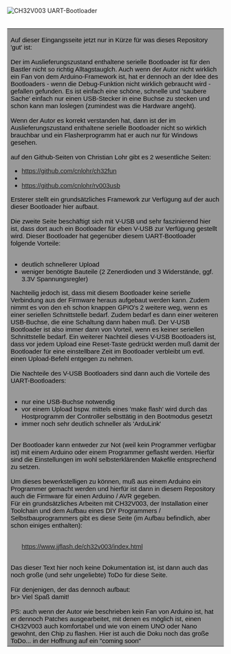 ![CH32V003 UART-Bootloader](https://github.com/jjflash65/ch32v003_uart_bootloader/blob/main/picture/ch32v003_nano_bootloader.gif)
<br><br>
<table border="0" width="99%">
  <tbody>
    <tr>
      <td bgcolor="#999999"><font color="#000000" face="Arial" style="font-size: 15px;">

Auf dieser Eingangsseite jetzt nur in Kürze für was dieses Repository 'gut' ist:
<br><br>
Der im Auslieferungszustand enthaltene serielle Bootloader ist für den Bastler nicht so richtig
Alltagstauglch. Auch wenn der Autor nicht wirklich ein Fan von dem Arduino-Framework ist, hat
er dennoch an der Idee des Bootloaders - wenn die Debug-Funktion nicht wirklich gebraucht wird -
gefallen gefunden. Es ist einfach eine schöne, schnelle und 'saubere Sache' einfach nur einen
USB-Stecker in eine Buchse zu stecken und schon kann man loslegen (zumindest was die Hardware
angeht).
<br><br>
Wenn der Autor es korrekt verstanden hat, dann ist der im Auslieferungszustand enthaltene
serielle Bootloader nicht so wirklich brauchbar und ein Flasherprogramm hat er auch nur für
Windows gesehen.
<br><br> auf den Github-Seiten von Christian Lohr gibt es 2 wesentliche Seiten:
<ul>
  <li><a href="https://github.com/cnlohr/ch32fun">https://github.com/cnlohr/ch32fun</a><li>
  <li><a href="https://github.com/cnlohr/rv003usb">https://github.com/cnlohr/rv003usb<br></a></li>
</ul>
Ersterer stellt ein grundsätzliches Framework zur Verfügung auf der auch dieser Bootloader hier
aufbaut.
<br><br>
Die zweite Seite beschäftigt sich mit V-USB und sehr faszinierend hier ist, dass dort auch
ein Bootloader für eben V-USB zur Verfügung gestellt wird. Dieser Bootloader hat gegenüber
diesem UART-Bootloader folgende Vorteile:
<br><br>
<ul>
  <li>deutlich schnellerer Upload</li>
  <li>weniger benötigte Bauteile (2 Zenerdioden und 3 Widerstände, ggf. 3.3V Spannungsregler)
</ul>
Nachteilig jedoch ist, dass mit diesem Bootloader keine serielle Verbindung aus der Firmware
heraus aufgebaut werden kann. Zudem nimmt es von den eh schon knappen GPIO's 2 weitere weg,
wenn es einer seriellen Schnittstelle bedarf. Zudem bedarf es dann einer weiteren USB-Buchse,
die eine Schaltung dann haben muß. Der V-USB Bootloader ist also immer dann von
Vorteil, wenn es keiner seriellen Schnittstelle bedarf. Ein weiterer Nachteil dieses V-USB
Bootloaders ist, dass vor jedem Upload eine Reset-Taste gedrückt werden muß damit der Bootloader
für eine einstellbare Zeit im Bootloader verbleibt um evtl. einen Upload-Befehl entgegen zu
nehmen.
<br><br>
Die Nachteile des V-USB Bootloaders sind dann auch die Vorteile des UART-Bootloaders:
<br><br>
<ul>
  <li>nur eine USB-Buchse notwendig</li>
  <li>vor einem Upload bspw. mittels eines 'make flash' wird durch das Hostprogramm der Controller
      selbsttätig in den Bootmodus gesetzt</li>
  <li>immer noch sehr deutlich schneller als 'ArduLink'</li>    
</ul>
<br>
Der Bootloader kann entweder zur Not (weil kein Programmer verfügbar ist) mit einem Arduino 
oder einem Programmer geflasht werden. Hierfür sind die Einstellungen im wohl selbsterklärenden 
Makefile entsprechend zu setzen.
<br><br>
Um dieses bewerkstelligen zu können, muß aus einem Arduino ein Programmer gemacht werden und hierfür
ist dann in diesem Repository auch die Firmware für einen Arduino / AVR gegeben.
<br>
Für ein grundsätzliches Arbeiten mit CH32V003, der Installation einer Toolchain und dem Aufbau
eines DIY Programmers / Selbstbauprogrammers gibt es diese Seite (im Aufbau befindlich, aber 
schon einiges enthalten):
<br><br>
<ul>
  <a href="https://www.jjflash.de/ch32v003/index.html">https://www.jjflash.de/ch32v003/index.html</a>
</ul>
<br>
Das dieser Text hier noch keine Dokumentation ist, ist dann auch das noch große (und sehr ungeliebte)
ToDo für diese Seite.
<br><br>
Für denjenigen, der das dennoch aufbaut:
<br>br>
Viel Spaß damit!
<br><br>
PS: auch wenn der Autor wie beschrieben kein Fan von Arduino ist, hat er dennoch Patches ausgearbeitet,
mit denen es möglich ist, einen CH32V003 auch komfortabel und wie von einem UNO oder Nano gewohnt, den
Chip zu flashen. Hier ist auch die Doku noch das große ToDo... in der Hoffnung auf ein "coming soon"
      </font></td>
    </tr>
  </tbody>
</table>      
